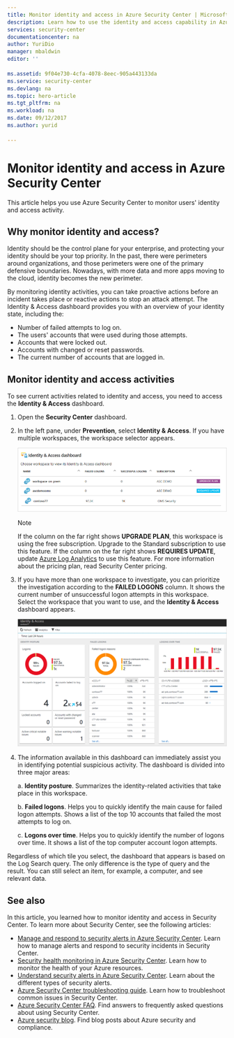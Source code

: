 ```yaml
---
title: Monitor identity and access in Azure Security Center | Microsoft Docs
description: Learn how to use the identity and access capability in Azure Security Center to monitor your users' access activity and identity-related issues.
services: security-center
documentationcenter: na
author: YuriDio
manager: mbaldwin
editor: ''

ms.assetid: 9f04e730-4cfa-4078-8eec-905a443133da
ms.service: security-center
ms.devlang: na
ms.topic: hero-article
ms.tgt_pltfrm: na
ms.workload: na
ms.date: 09/12/2017
ms.author: yurid

---
```

# Monitor identity and access in Azure Security Center
This article helps you use Azure Security Center to monitor users' identity and access activity.

## Why monitor identity and access?
Identity should be the control plane for your enterprise, and protecting your identity should be your top priority. In the past, there were perimeters around organizations, and those perimeters were one of the primary defensive boundaries. Nowadays, with more data and more apps moving to the cloud, identity becomes the new perimeter.

By monitoring identity activities, you can take proactive actions before an incident takes place or reactive actions to stop an attack attempt. The Identity & Access dashboard provides you with an overview of your identity state, including the:

* Number of failed attempts to log on. 
* The users' accounts that were used during those attempts.
* Accounts that were locked out.
* Accounts with changed or reset passwords. 
* The current number of accounts that are logged in.

## Monitor identity and access activities
To see current activities related to identity and access, you need to access the **Identity & Access** dashboard.

1. Open the **Security Center** dashboard.

2. In the left pane, under **Prevention**, select **Identity & Access**. If you have multiple workspaces, the workspace selector appears.

    ![Workspace selection](./media/security-center-identity-access\security-center-identity-access-fig1.png)

    > [!NOTE]
    > If the column on the far right shows **UPGRADE PLAN**, this workspace is using the free subscription. Upgrade to the Standard subscription to use this feature. If the column on the far right shows **REQUIRES UPDATE**, update [Azure Log Analytics](https://docs.microsoft.com/azure/log-analytics/log-analytics-overview) to use this feature. For more information about the pricing plan, read Security Center pricing. 
    > 
3. If you have more than one workspace to investigate, you can prioritize the investigation according to the **FAILED LOGONS** column. It shows the current number of unsuccessful logon attempts in this workspace. Select the workspace that you want to use, and the **Identity & Access** dashboard appears.

    ![Identity & Access](./media/security-center-identity-access\security-center-identity-access-fig2.png)

4. The information available in this dashboard can immediately assist you in identifying potential suspicious activity. The dashboard is divided into three major areas:

    a. **Identity posture**. Summarizes the identity-related activities that take place in this workspace.

    b. **Failed logons**. Helps you to quickly identify the main cause for failed logon attempts. Shows a list of the top 10 accounts that failed the most attempts to log on.

    c. **Logons over time**. Helps you to quickly identify the number of logons over time. It shows a list of the top computer account logon attempts.
    
Regardless of which tile you select, the dashboard that appears is based on the Log Search query. The only difference is the type of query and the result. You can still select an item, for example, a computer, and see relevant data. 

## See also
In this article, you learned how to monitor identity and access in Security Center. To learn more about Security Center, see the following articles:

* [Manage and respond to security alerts in Azure Security Center](https://docs.microsoft.com/azure/security-center/security-center-managing-and-responding-alerts). Learn how to manage alerts and respond to security incidents in Security Center.
* [Security health monitoring in Azure Security Center](security-center-monitoring.md). Learn how to monitor the health of your Azure resources.
* [Understand security alerts in Azure Security Center](https://docs.microsoft.com/azure/security-center/security-center-alerts-type). Learn about the different types of security alerts.
* [Azure Security Center troubleshooting guide](https://docs.microsoft.com/azure/security-center/security-center-troubleshooting-guide). Learn how to troubleshoot common issues in Security Center. 
* [Azure Security Center FAQ](security-center-faq.md). Find answers to frequently asked questions about using Security Center.
* [Azure security blog](http://blogs.msdn.com/b/azuresecurity/). Find blog posts about Azure security and compliance.

